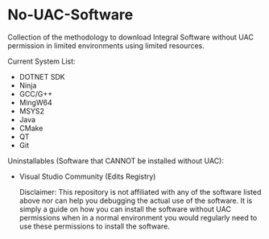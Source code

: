 # No-UAC-Software
Collection of the methodology to download Integral Software without UAC permission in limited environments using limited resources.


Current System List:
- DOTNET SDK
- Ninja
- GCC/G++
- MingW64
- MSYS2
- Java
- CMake
- QT
- Git

Uninstallables (Software that CANNOT be installed without UAC):
- Visual Studio Community (Edits Registry)


  Disclaimer: This repository is not affiliated with any of the software listed above nor can help you debugging the actual use of the software. It is simply a guide on how you can install the software without UAC permissions when in a normal environment you would regularly need to use these permissions to install the software.
